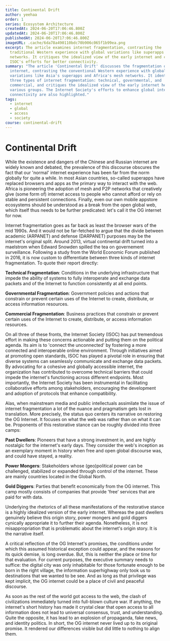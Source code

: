 ```yaml
---
title: Continental Drift
author: yeehaa
order: 1
series: Ecosystem Architecture
createdAt: 2024-06-20T17:06:46.800Z
updatedAt: 2024-06-20T17:06:46.800Z
publishedAt: 2024-06-20T17:06:46.800Z
imageURL: .cache/6da78a490110bdc70b906c065f1b99ea.png
excerpt: The article examines internet fragmentation, contrasting the
  traditional Western experience with global variations like superapps and mesh
  networks. It critiques the idealized view of the early internet and covers
  ISOC's efforts for better connectivity.
summary: "The article 'Continental Drift' discusses the fragmentation of the
  internet, contrasting the conventional Western experience with global
  variations like Asia's superapps and Africa's mesh networks. It identifies
  three types of internet fragmentation: technical, governmental, and
  commercial, and critiques the idealized view of the early internet held by
  various groups. The Internet Society's efforts to enhance global internet
  connectivity are also highlighted."
tags:
  - internet
  - global
  - access
  - society
course: continental-drift
---
```


# Continental Drift

While the existence and dangers of the Chinese and Russian internet are widely known and debated, the prevalence of this discourse obscures the fact that our 'normal' internet experience has been far from the norm globally for quite a while. In most Asian countries, so-called superapps have replaced browsers and apps as the primary way to interact with the web. Africa is pioneering the adoption of mesh and P2P networks that creatively give (some form of) internet access to people who cannot afford or rely on stable and persistent connections. Finally, even our own mobile appstore ecosystems should be understood as a break from the open global web, which itself thus needs to be further predicated: let's call it the OG internet for now.

Internet fragmentation goes as far back as least the browser wars of the mid 1990s. And it would not be far-fetched to argue that the divide between academic (ARPANET) and defense (DARPANET) purposes may be the internet's original split. Around 2013, virtual continental drift turned into a maelstrom when Edward Snowden spilled the tea on governement surveillance. Following a study from the World Economic Forum published in 2016, it is now custom to differentiate between three kinds of internet fragmentation. To quote their report directly:

**Technical Fragmentation**: Conditions in the underlying infrastructure that impede the ability of systems to fully interoperate and exchange data packets and of the Internet to function consistently at all end points.

**Governmental Fragmentation**: Government policies and actions that constrain or prevent certain uses of the Internet to create, distribute, or access information resources.

**Commercial Fragmentation**: Business practices that constrain or prevent certain uses of the Internet to create, distribute, or access information resources.

On all three of these fronts, the Internet Society (ISOC) has put tremendous effort in making these concerns actionable and putting them on the political agenda. Its aim is to 'connect the unconnected' by fostering a more connected and interoperable online environment. Through initiatives aimed at promoting open standards, ISOC has played a pivotal role in ensuring that diverse systems can seamlessly communicate and exchange data packets. By advocating for a cohesive and globally accessible internet, the organization has contributed to overcome technical barriers that could impede the internet's functioning across different endpoints. Most importantly, the Internet Society has been instrumental in facilitating collaborative efforts among stakeholders, encouraging the development and adoption of protocols that enhance compatibility.

Alas, when mainstream media and public intellectuals assimilate the issue of internet fragmentation a lot of the nuance and pragmatism gets lost in translation. More precisely, the status quo centers its narrative on restoring the OG Internet. It focuses on what the web was rather than on what it can be. Proponents of this restorative stance can be roughly divided into three camps:

**Past Dwellers**: Pioneers that have a strong investment in, and are highly nostalgic for the internet's early days. They consider the web's inception as an exemplary moment in history when free and open global discourse was, and could have stayed, a reality.

**Power Mongers**: Stakeholders whose (geo)political power can be challenged, stabilized or expanded through control of the internet. These are mainly countries located in the Global North.

**Gold Diggers**: Parties that benefit economically from the OG internet. This camp mostly consists of companies that provide 'free' services that are paid for with data.

Underlying the rhetorics of all these manifestations of the restorative stance is a highly idealized version of the early internet. Whereas the past dwellers genuinely believe this origin story, power mongers and gold diggers cynically appropriate it to further their agenda. Nonetheless, it is not misappropriation that is problematic about the internet's origin story. It is the narrative itself.

A critical reflection of the OG Internet's promises, the conditions under which this assumed historical exception could appear, and the reasons for its quick demise, is long overdue. But, this is neither the place or time for that evaluation. For current purposes, the executive summary needs to suffice: the digital city was only inhabitable for those fortunate enough to be born in the right village, the information superhighway only took us to destinations that we wanted to be see. And as long as that privilege was kept implicit, the OG internet could be a place of civil and peaceful discourse.

As soon as the rest of the world got access to the web, the clash of civilizations immediately turned into full-blown culture war. If anything, the internet's short history has made it crystal clear that open access to all information does not lead to universal consensus, trust, and understanding. Quite the opposite, it has lead to an explosion of propaganda, fake news, and identity politics. In short, the OG internet never lived up to its original promise. It rendered our differences visible but did little to nothing to align them.

